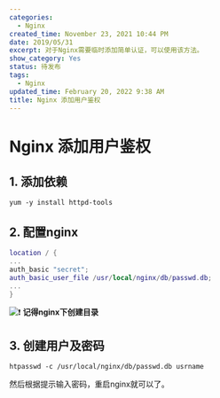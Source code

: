```yaml
---
categories:
  - Nginx
created_time: November 23, 2021 10:44 PM
date: 2019/05/31
excerpt: 对于Nginx需要临时添加简单认证，可以使用该方法。
show_category: Yes
status: 待发布
tags:
  - Nginx
updated_time: February 20, 2022 9:38 AM
title: Nginx 添加用户鉴权
---
```



# Nginx 添加用户鉴权

## 1. 添加依赖

```
yum -y install httpd-tools
```

## 2. 配置nginx

```lua
location / {
...        
auth_basic "secret";        
auth_basic_user_file /usr/local/nginx/db/passwd.db;        
...
}
```

<aside>

<img class="emoji" draggable="false" alt="❗" src="https://twemoji.maxcdn.com/v/13.1.0/72x72/2757.png"/> **记得nginx下创建目录**
</aside>

## 3. 创建用户及密码

```
htpasswd -c /usr/local/nginx/db/passwd.db usrname
```

然后根据提示输入密码，重启nginx就可以了。